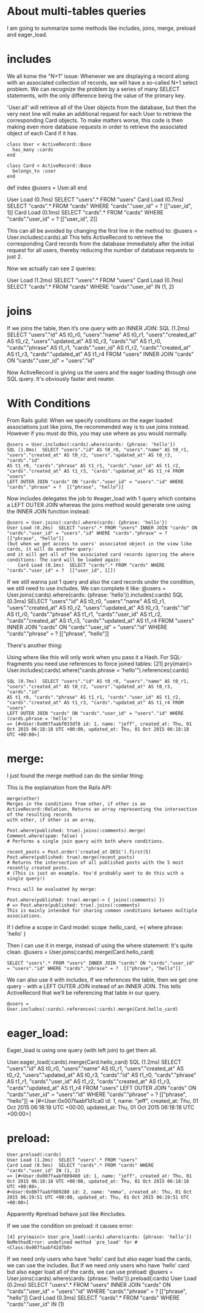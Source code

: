 About multi-tables queries
===========================
I am going to summarize some methods like includes, joins, merge, preload and eager_load. 

includes
=====================

We all konw the "N+1" issue: Whenever we are displaying a record along with an associated collection of records, we will have a so-called N+1 select problem.
We can recognize the problem by a series of many SELECT statements, with the only difference being the value of the primary key. 

'User.all' will retrieve all of the User objects from the database, but then the very next line will make an additional request for each User to retrieve 
the corresponding Card objects. To make matters worse, this code is then making even more database requests in order to retrieve the associated object of 
each Card if it has.


	class User < ActiveRecord::Base
	  has_many :cards
	end

	class Card < ActiveRecord::Base
	  belongs_to :user
	end

  def index
    @users = User.all
  end
  
  User Load (0.7ms)  SELECT "users".* FROM "users"
  Card Load (0.7ms)  SELECT "cards".* FROM "cards" WHERE "cards"."user_id" = ?  [["user_id", 1]]
  Card Load (0.1ms)  SELECT "cards".* FROM "cards" WHERE "cards"."user_id" = ?  [["user_id", 2]]
  
 This can all be avoided by changing the first line in the method to:
	@users = User.includes(:cards).all
This tells ActiveRecord to retrieve the corresponding Card records from the database immediately after the initial request for all users, 
thereby reducing the number of database requests to just 2.

Now we actually can see 2 queries: 

  User Load (1.2ms)  SELECT "users".* FROM "users"
  Card Load (0.7ms)  SELECT "cards".* FROM "cards" WHERE "cards"."user_id" IN (1, 2)
  
joins
=================

If we joins the table, then it’s one query with an INNER JOIN:
	 SQL (1.2ms)  SELECT "users"."id" AS t0_r0, "users"."name" AS t0_r1, "users"."created_at" AS t0_r2, "users"."updated_at" AS t0_r3, 
	 "cards"."id" AS t1_r0, "cards"."phrase" AS t1_r1, "cards"."user_id" AS t1_r2, "cards"."created_at" AS t1_r3, "cards"."updated_at" AS t1_r4 
	 FROM "users" INNER JOIN "cards" ON "cards"."user_id" = "users"."id"

Now ActiveRecord is giving us the users and the eager loading through one SQL query. It's obviously faster and neater. 

With Conditions
=================

From Rails guild: 
	When we specify conditions on the eager loaded associations just like joins, the recommended way is to use joins instead.
	However if you must do this, you may use where as you would normally.

	@users = User.includes(:cards).where(cards: {phrase: 'hello'})
	SQL (1.0ms)  SELECT "users"."id" AS t0_r0, "users"."name" AS t0_r1, "users"."created_at" AS t0_r2, "users"."updated_at" AS t0_r3, "cards"."id" 
	AS t1_r0, "cards"."phrase" AS t1_r1, "cards"."user_id" AS t1_r2, "cards"."created_at" AS t1_r3, "cards"."updated_at" AS t1_r4 FROM "users" 
	LEFT OUTER JOIN "cards" ON "cards"."user_id" = "users"."id" WHERE "cards"."phrase" = ?  [["phrase", "hello"]]
	
Now includes delegates the job to #eager_load with 1 query which contains a LEFT OUTER JOIN whereas the joins method would generate 
one using the INNER JOIN function instead: 
	
	@users = User.joins(:cards).where(cards: {phrase: 'hello'})
	User Load (0.2ms)  SELECT "users".* FROM "users" INNER JOIN "cards" ON "cards"."user_id" = "users"."id" WHERE "cards"."phrase" = ?  [["phrase", "hello"]]
	(but when we get access to users' associated object in the view like cards, it will do another query: 
	and it will get all of the associated card records ignoring the where conditions: The card will be loaded again: 
		Card Load (0.1ms)  SELECT "cards".* FROM "cards" WHERE "cards"."user_id" = ?  [["user_id", 1]])
		
If we still wanna just 1 query and also the card records under the condition, we still need to use includes. 
We can complete it like: 
	 @users = User.joins(:cards).where(cards: {phrase: 'hello'}).includes(:cards)
	 SQL (0.3ms)  SELECT "users"."id" AS t0_r0, "users"."name" AS t0_r1, "users"."created_at" AS t0_r2, "users"."updated_at" AS t0_r3, "cards"."id" 
	 AS t1_r0, "cards"."phrase" AS t1_r1, "cards"."user_id" AS t1_r2, "cards"."created_at" AS t1_r3, "cards"."updated_at" AS t1_r4 FROM "users" 
	 INNER JOIN "cards" ON "cards"."user_id" = "users"."id" WHERE "cards"."phrase" = ?  [["phrase", "hello"]]


There's another thing: 

Using where like this will only work when you pass it a Hash. For SQL-fragments you need use references to force joined tables:
	[21] pry(main)> User.includes(:cards).where("cards.phrase = 'hello'").references(:cards)
	
  	SQL (0.7ms)  SELECT "users"."id" AS t0_r0, "users"."name" AS t0_r1, "users"."created_at" AS t0_r2, "users"."updated_at" AS t0_r3, "cards"."id" 
  	AS t1_r0, "cards"."phrase" AS t1_r1, "cards"."user_id" AS t1_r2, "cards"."created_at" AS t1_r3, "cards"."updated_at" AS t1_r4 FROM "users" 
  	LEFT OUTER JOIN "cards" ON "cards"."user_id" = "users"."id" WHERE (cards.phrase = 'hello')
	=> [#<User:0x007faabf033df8 id: 1, name: "jeff", created_at: Thu, 01 Oct 2015 06:18:18 UTC +00:00, updated_at: Thu, 01 Oct 2015 06:18:18 UTC +00:00>]


merge:
==================
I just found the merge method can do the similar thing: 

This is the explaination from the Rails API: 

    merge(other)
    Merges in the conditions from other, if other is an ActiveRecord::Relation. Returns an array representing the intersection of the resulting records 
    with other, if other is an array.

	Post.where(published: true).joins(:comments).merge( Comment.where(spam: false) )
	# Performs a single join query with both where conditions.

	recent_posts = Post.order('created_at DESC').first(5)
	Post.where(published: true).merge(recent_posts)
	# Returns the intersection of all published posts with the 5 most recently created posts.
	# (This is just an example. You'd probably want to do this with a single query!)
	
	Procs will be evaluated by merge:

	Post.where(published: true).merge(-> { joins(:comments) })
	# => Post.where(published: true).joins(:comments)
	This is mainly intended for sharing common conditions between multiple associations.
	
If I define a scope in Card model: 
	scope :hello_card, ->{ where phrase: 'hello' }
	
Then I can use it in merge, instead of using the where statement: It's quite clean. 
	@users = User.joins(:cards).merge(Card.hello_card)
	
	SELECT "users".* FROM "users" INNER JOIN "cards" ON "cards"."user_id" = "users"."id" WHERE "cards"."phrase" = ?  [["phrase", "hello"]]
	
We can also use it with includes, If we references the table, then we get one query - with a LEFT OUTER JOIN instead of an INNER JOIN. 
This tells ActiveRecord that we’ll be referencing that table in our query. 

	@users = User.includes(:cards).references(:cards).merge(Card.hello_card)

eager_load:
======================
Eager_load is using one query (with left join) to get them all.

User.eager_load(:cards).merge(Card.hello_card)
  SQL (1.2ms)  SELECT "users"."id" AS t0_r0, "users"."name" AS t0_r1, "users"."created_at" AS t0_r2, "users"."updated_at" AS t0_r3, "cards"."id" 
  AS t1_r0, "cards"."phrase" AS t1_r1, "cards"."user_id" AS t1_r2, "cards"."created_at" AS t1_r3, "cards"."updated_at" AS t1_r4 FROM "users" 
  LEFT OUTER JOIN "cards" ON "cards"."user_id" = "users"."id" WHERE "cards"."phrase" = ?  [["phrase", "hello"]]
=> [#<User:0x007faabf1d1ca0 id: 1, name: "jeff", created_at: Thu, 01 Oct 2015 06:18:18 UTC +00:00, updated_at: Thu, 01 Oct 2015 06:18:18 UTC +00:00>]


preload:
=======================
	
    User.preload(:cards)
    User Load (1.2ms)  SELECT "users".* FROM "users"
    Card Load (0.5ms)  SELECT "cards".* FROM "cards" WHERE "cards"."user_id" IN (1, 2)
    => [#<User:0x007faabf089460 id: 1, name: "jeff", created_at: Thu, 01 Oct 2015 06:18:18 UTC +00:00, updated_at: Thu, 01 Oct 2015 06:18:18 UTC +00:00>,
    #<User:0x007faabf089280 id: 2, name: "emma", created_at: Thu, 01 Oct 2015 06:19:51 UTC +00:00, updated_at: Thu, 01 Oct 2015 06:19:51 UTC +00:00>]
 
Apparently #preload behave just like #includes. 

If we use the condition on preload: it causes error: 

	[4] pry(main)> User.pre_load(:cards).where(cards: {phrase: 'hello'})
	NoMethodError: undefined method `pre_load' for #<Class:0x007faabf42d7b0>

If we need only users who have 'hello' card but also eager load the cards, we can use the includes. 
But If we need only users who have 'hello' card but also eager load all of the cards, we can use preload: 
 	@users = User.joins(:cards).where(cards: {phrase: 'hello'}).preload(:cards)
    User Load (0.2ms)  SELECT "users".* FROM "users" INNER JOIN "cards" ON "cards"."user_id" = "users"."id" WHERE "cards"."phrase" = ?  [["phrase", "hello"]]
    Card Load (0.3ms)  SELECT "cards".* FROM "cards" WHERE "cards"."user_id" IN (1)
  
  
